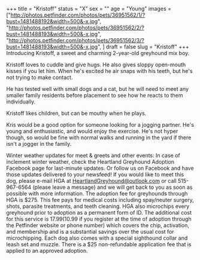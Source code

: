 +++
title = "Kristoff"
status = "X"
sex = ""
age = "Young"
images = ["http://photos.petfinder.com/photos/pets/36951562/1/?bust=1481488192&width=500&-x.jpg",
"http://photos.petfinder.com/photos/pets/36951562/2/?bust=1481488193&width=500&-x.jpg",
"http://photos.petfinder.com/photos/pets/36951562/3/?bust=1481488193&width=500&-x.jpg",
]
draft = false
slug = "Kristoff"
+++
Introducing Kristoff, a sweet and charming 2-year-old greyhound mix boy.

Kristoff loves to cuddle and give hugs. He also gives sloppy open-mouth kisses if you let him. When he's excited he air snaps with his teeth, but he's not trying to make contact.

He has tested well with small dogs and a cat, but he will need to meet any smaller family residents before placement to see how he reacts to them individually.

Kristoff likes children, but can be mouthy when he plays.

Kris would be a good option for someone looking for a jogging partner. He's young and enthusiastic, and would enjoy the exercise. He's not hyper though, so would be fine with normal walks and running in the yard if there isn't a jogger in the family.


Winter weather updates for meet & greets and other events: In case of inclement winter weather, check the Heartland Greyhound Adoption Facebook page for last-minute updates. Or follow us on Facebook and have those updates delivered to your newsfeed!
If you would like to meet this dog, please e-mail HGA at HeartlandGreyhound@outlook.com or call 515-967-6564 (please leave a message) and we will get back to you as soon as possible with more information. The adoption fee for greyhounds through HGA is $275. This fee pays for medical costs including spay/neuter surgery, shots, parasite treatments, and teeth cleaning. HGA also microchips every greyhound prior to adoption as a permanent form of ID. The additional cost for this service is $17.99 ($10.99 if you register at the time of adoption through the Petfinder website or phone number) which covers the chip, activation, and membership and is a substantial savings over the usual cost for microchipping. Each dog also comes with a special sighthound collar and leash set and muzzle. There is a $25 non-refundable application fee that is applied to an approved adoption.
